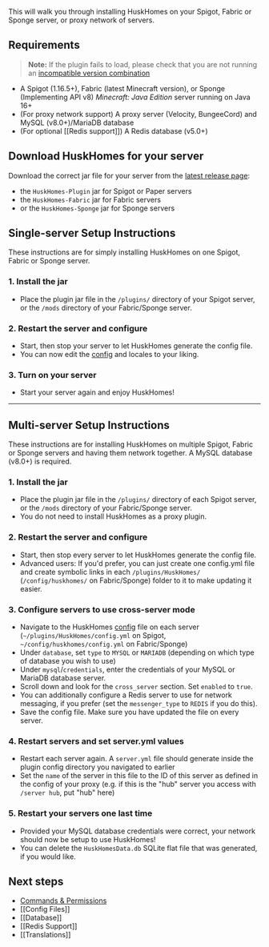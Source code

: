 This will walk you through installing HuskHomes on your Spigot, Fabric or Sponge server, or proxy network of servers.

## Requirements
> **Note:** If the plugin fails to load, please check that you are not running an [incompatible version combination](Unsupported-Versions)

* A Spigot (1.16.5+), Fabric (latest Minecraft version), or Sponge (Implementing API v8) _Minecraft: Java Edition_ server running on Java 16+
* (For proxy network support) A proxy server (Velocity, BungeeCord) and MySQL (v8.0+)/MariaDB database
* (For optional [[Redis support]]) A Redis database (v5.0+)

## Download HuskHomes for your server
Download the correct jar file for your server from the [latest release page](https://github.com/WiIIiam278/HuskHomes/releases/latest):
* the `HuskHomes-Plugin` jar for Spigot or Paper servers
* the `HuskHomes-Fabric` jar for Fabric servers
* or the `HuskHomes-Sponge` jar for Sponge servers

## Single-server Setup Instructions
These instructions are for simply installing HuskHomes on one Spigot, Fabric or Sponge server.

### 1. Install the jar
- Place the plugin jar file in the `/plugins/` directory of your Spigot server, or the `/mods` directory of your Fabric/Sponge server.
### 2. Restart the server and configure
- Start, then stop your server to let HuskHomes generate the config file.
- You can now edit the [config](Config-Files) and locales to your liking.
### 3. Turn on your server
- Start your server again and enjoy HuskHomes!

-----

## Multi-server Setup Instructions
These instructions are for installing HuskHomes on multiple Spigot, Fabric or Sponge servers and having them network together. A MySQL database (v8.0+) is required.

### 1. Install the jar
- Place the plugin jar file in the `/plugins/` directory of each Spigot server, or the `/mods` directory of your Fabric/Sponge server.
- You do not need to install HuskHomes as a proxy plugin.
### 2. Restart the server and configure
- Start, then stop every server to let HuskHomes generate the config file.
- Advanced users: If you'd prefer, you can just create one config.yml file and create symbolic links in each `/plugins/HuskHomes/` (`/config/huskhomes/` on Fabric/Sponge) folder to it to make updating it easier.
### 3. Configure servers to use cross-server mode
- Navigate to the HuskHomes [config](Config-Files) file on each server (`~/plugins/HuskHomes/config.yml` on Spigot, `~/config/huskhomes/config.yml` on Fabric/Sponge)
- Under `database`, set `type` to `MYSQL` or `MARIADB` (depending on which type of database you wish to use)
- Under `mysql`/`credentials`, enter the credentials of your MySQL or MariaDB database server.
- Scroll down and look for the `cross_server` section. Set `enabled` to `true`.
- You can additionally configure a Redis server to use for network messaging, if you prefer (set the `messenger_type` to `REDIS` if you do this).
- Save the config file. Make sure you have updated the file on every server.
### 4. Restart servers and set server.yml values
- Restart each server again. A `server.yml` file should generate inside the plugin config directory you navigated to earlier
- Set the `name` of the server in this file to the ID of this server as defined in the config of your proxy (e.g. if this is the "hub" server you access with `/server hub`, put "hub" here)
### 5. Restart your servers one last time
- Provided your MySQL database credentials were correct, your network should now be setup to use HuskHomes!
- You can delete the `HuskHomesData.db` SQLite flat file that was generated, if you would like.

## Next steps
* [Commands & Permissions](Commands)
* [[Config Files]]
* [[Database]]
* [[Redis Support]]
* [[Translations]]